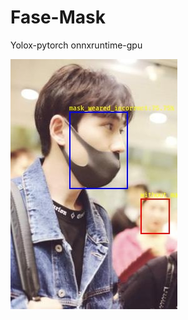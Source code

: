 # Fase-Mask
Yolox-pytorch onnxruntime-gpu

![example](https://github.com/Kurmangozhin/Fase-Mask/blob/main/out.jpg)
